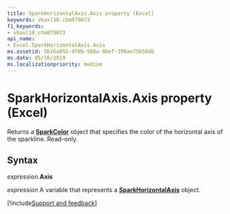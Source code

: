 ```yaml
---
title: SparkHorizontalAxis.Axis property (Excel)
keywords: vbaxl10.chm879073
f1_keywords:
- vbaxl10.chm879073
api_name:
- Excel.SparkHorizontalAxis.Axis
ms.assetid: 5b16a855-df0b-566a-86ef-399ae75b58db
ms.date: 05/16/2019
ms.localizationpriority: medium
---
```



# SparkHorizontalAxis.Axis property (Excel)

Returns a **[SparkColor](Excel.SparkColor.md)** object that specifies the color of the horizontal axis of the sparkline. Read-only.


## Syntax

_expression_.**Axis**

_expression_ A variable that represents a **[SparkHorizontalAxis](Excel.SparkHorizontalAxis.md)** object.




[!include[Support and feedback](~/includes/feedback-boilerplate.md)]